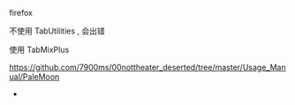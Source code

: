 
firefox

不使用 TabUtilities , 会出错

使用 TabMixPlus

https://github.com/7900ms/00nottheater_deserted/tree/master/Usage_Manual/PaleMoon

-
